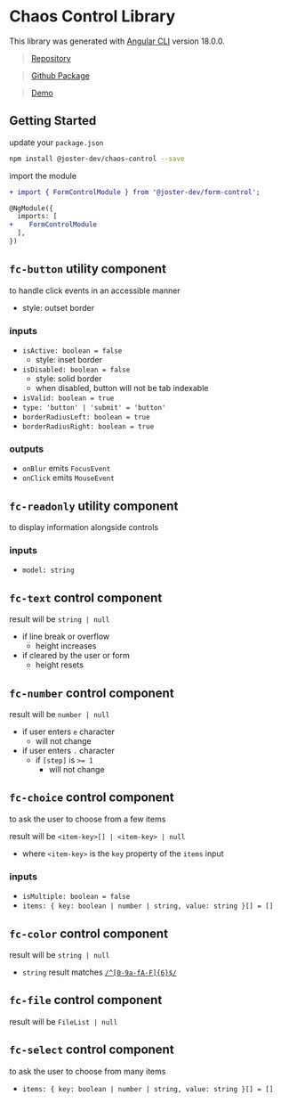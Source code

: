 # Chaos Control Library

This library was generated with [Angular CLI](https://github.com/angular/angular-cli) version 18.0.0.
<!-- - provide accessible components to 
  - visual indication for validity
- visual and utility components
  - consistent style -->
<!-- - styled print view -->
<!-- - readonly  -->

> [Repository](https://github.com/joster-dev/chaos-control)

> [Github Package](https://github.com/joster-dev/chaos-control/packages/TODO)

> [Demo](https://joster-dev.github.io/chaos-control/)

## Getting Started
update your `package.json`
```bash
npm install @joster-dev/chaos-control --save
```
import the module
```diff
+ import { FormControlModule } from '@joster-dev/form-control';

@NgModule({
  imports: [
+    FormControlModule
  ],
})
```
## `fc-button` utility component
to handle click events in an accessible manner
- style: outset border
### inputs
- `isActive: boolean = false`
  - style: inset border
- `isDisabled: boolean = false`
  - style: solid border
  - when disabled, button will not be tab indexable
- `isValid: boolean = true`
- `type: 'button' | 'submit' = 'button'`
- `borderRadiusLeft: boolean = true`
- `borderRadiusRight: boolean = true`
### outputs
- `onBlur` emits `FocusEvent` 
- `onClick` emits `MouseEvent`
## `fc-readonly` utility component
to display information alongside controls
### inputs
- `model: string`
## `fc-text` control component
result will be `string | null`
- if line break or overflow
  - height increases
- if cleared by the user or form
  - height resets
## `fc-number` control component
result will be `number | null`
- if user enters `e` character
  - will not change
- if user enters `.` character
  - if `[step]` is `>= 1`
    - will not change
## `fc-choice` control component
to ask the user to choose from a few items

result will be `<item-key>[] | <item-key> | null`
  - where `<item-key>` is the `key` property of the `items` input
### inputs
- `isMultiple: boolean = false`
- `items: { key: boolean | number | string, value: string }[] = []`
## `fc-color` control component
result will be `string | null`
- `string` result matches [`/^[0-9a-fA-F]{6}$/`](https://regexper.com/#%2F%5E%5B0-9a-fA-F%5D%7B6%7D%24%2F)
##  `fc-file` control component
result will be `FileList | null`

## `fc-select` control component
to ask the user to choose from many items
- `items: { key: boolean | number | string, value: string }[] = []`
<!-- ## `fc-select` component -->
<!-- ## `fc-multi-select` component -->
<!-- ## `fc-date` component -->
<!-- ## `fc-date-time` component -->
<!-- ## `fc-time` component -->
